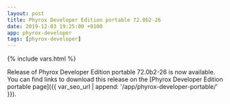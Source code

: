 ```yaml
---
layout: post
title: Phyrox Developer Edition portable 72.0b2-26
date: 2019-12-03 19:25:00 +0100
app: phyrox-developer
tags: [phyrox-developer]
---
```

{% include vars.html %}

Release of Phyrox Developer Edition portable 72.0b2-26 is now available.<br />
You can find links to download this release on the [Phyrox Developer Edition portable page]({{ var_seo_url | append: '/app/phyrox-developer-portable/' }}).